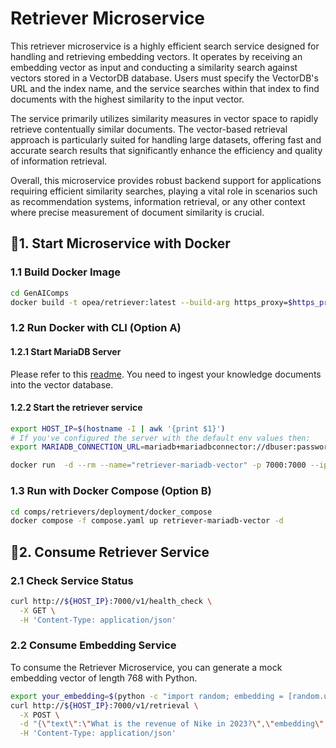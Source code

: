 # Retriever Microservice

This retriever microservice is a highly efficient search service designed for handling and retrieving embedding vectors. It operates by receiving an embedding vector as input and conducting a similarity search against vectors stored in a VectorDB database. Users must specify the VectorDB's URL and the index name, and the service searches within that index to find documents with the highest similarity to the input vector.

The service primarily utilizes similarity measures in vector space to rapidly retrieve contentually similar documents. The vector-based retrieval approach is particularly suited for handling large datasets, offering fast and accurate search results that significantly enhance the efficiency and quality of information retrieval.

Overall, this microservice provides robust backend support for applications requiring efficient similarity searches, playing a vital role in scenarios such as recommendation systems, information retrieval, or any other context where precise measurement of document similarity is crucial.

## 🚀1. Start Microservice with Docker

### 1.1 Build Docker Image

```bash
cd GenAIComps
docker build -t opea/retriever:latest --build-arg https_proxy=$https_proxy --build-arg http_proxy=$http_proxy -f comps/retrievers/src/Dockerfile .
```

### 1.2 Run Docker with CLI (Option A)

#### 1.2.1 Start MariaDB Server

Please refer to this [readme](../../third_parties/mariadb/src/README.md).
You need to ingest your knowledge documents into the vector database.

#### 1.2.2 Start the retriever service

```bash
export HOST_IP=$(hostname -I | awk '{print $1}')
# If you've configured the server with the default env values then:
export MARIADB_CONNECTION_URL=mariadb+mariadbconnector://dbuser:password@${HOST_IP}$:3306/vectordb

docker run  -d --rm --name="retriever-mariadb-vector" -p 7000:7000 --ipc=host -e MARIADB_CONNECTION_URL=$MARIADB_CONNECTION_URL -e RETRIEVER_COMPONENT_NAME="OPEA_RETRIEVER_MARIADBVECTOR" opea/retriever:latest
```

### 1.3 Run with Docker Compose (Option B)

```bash
cd comps/retrievers/deployment/docker_compose
docker compose -f compose.yaml up retriever-mariadb-vector -d
```

## 🚀2. Consume Retriever Service

### 2.1 Check Service Status

```bash
curl http://${HOST_IP}:7000/v1/health_check \
  -X GET \
  -H 'Content-Type: application/json'
```

### 2.2 Consume Embedding Service

To consume the Retriever Microservice, you can generate a mock embedding vector of length 768 with Python.

```bash
export your_embedding=$(python -c "import random; embedding = [random.uniform(-1, 1) for _ in range(768)]; print(embedding)")
curl http://${HOST_IP}:7000/v1/retrieval \
  -X POST \
  -d "{\"text\":\"What is the revenue of Nike in 2023?\",\"embedding\":${your_embedding}}" \
  -H 'Content-Type: application/json'
```
